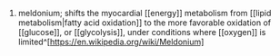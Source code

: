 1. meldonium; shifts the myocardial [[energy]] metabolism from [[lipid metabolism|fatty acid oxidation]] to the more favorable oxidation of [[glucose]], or [[glycolysis]], under conditions where [[oxygen]] is limited^[https://en.wikipedia.org/wiki/Meldonium]